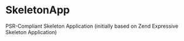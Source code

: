# SkeletonApp
PSR-Compliant Skeleton Application (initially based on Zend Expressive Skeleton Application)
